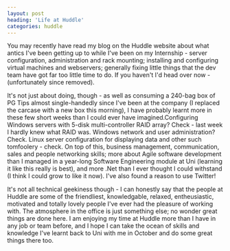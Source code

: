 ```yaml
---
layout: post
heading: 'Life at Huddle'
categories: huddle
---
```


You may recently have read my blog on the Huddle website about what antics I've been getting up to while I've been on my Internship - server configuration, administration and rack mounting; installing and configuring virtual machines and webservers; generally fixing little things that the dev team have got far too little time to do. If you haven't I'd head over now - (unfortunately since removed).

It's not just about doing, though - as well as consuming a 240-bag box of PG Tips almost single-handedly since I've been at the company (I replaced the carcase with a new box this morning), I have probably learnt more in these few short weeks than I could ever have imagined.Configuring Windows servers with 5-disk multi-controller RAID array? Check - last week I hardly knew what RAID was. Windows network and user administration? Check. Linux server configuration for displaying data and other such tomfoolery - check. On top of this, business management, communication, sales and people networking skills; more about Agile software development than I managed in a year-long Software Engineering module at Uni (learning it like this really is best), and more .Net than I ever thought I could withstand (I think I could grow to like it now). I've also found a reason to use Twitter!

It's not all technical geekiness though - I can honestly say that the people at Huddle are some of the friendliest, knowledgable, relaxed, entheusiastic, motivated and totally lovely people I've ever had the pleasure of working with. The atmosphere in the office is just something else; no wonder great things are done here. I am enjoying my time at Huddle more than I have in any job or team before, and I hope I can take the ocean of skills and knowledge I've learnt back to Uni with me in October and do some great things there too.